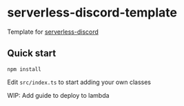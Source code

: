 # serverless-discord-template

Template for [serverless-discord](https://github.com/themcaffee/serverless-discord)

## Quick start

```
npm install
```

Edit `src/index.ts` to start adding your own classes

WIP: Add guide to deploy to lambda
